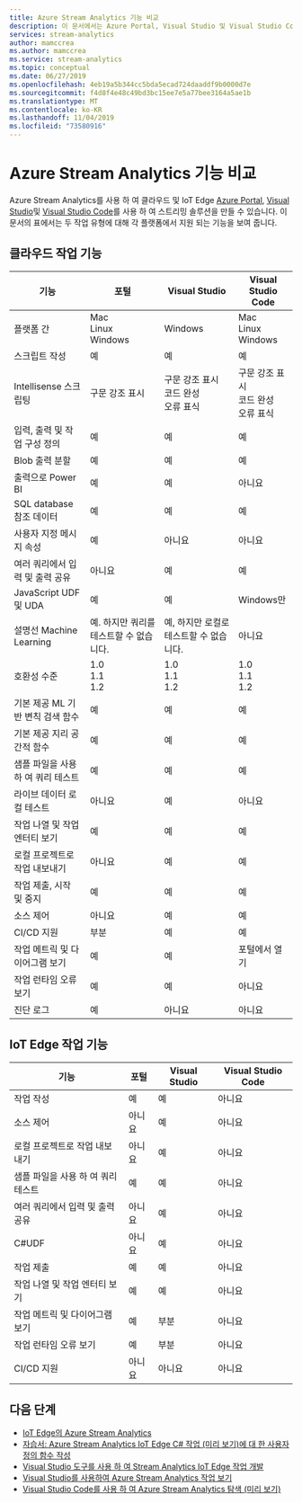 ```yaml
---
title: Azure Stream Analytics 기능 비교
description: 이 문서에서는 Azure Portal, Visual Studio 및 Visual Studio Code에서 Azure Stream Analytics 클라우드 및 IoT Edge 작업에 대해 지원 되는 기능을 비교 합니다.
services: stream-analytics
author: mamccrea
ms.author: mamccrea
ms.service: stream-analytics
ms.topic: conceptual
ms.date: 06/27/2019
ms.openlocfilehash: 4eb19a5b344cc5bda5ecad724daaddf9b0000d7e
ms.sourcegitcommit: f4d8f4e48c49bd3bc15ee7e5a77bee3164a5ae1b
ms.translationtype: MT
ms.contentlocale: ko-KR
ms.lasthandoff: 11/04/2019
ms.locfileid: "73580916"
---
```

# <a name="azure-stream-analytics-feature-comparison"></a>Azure Stream Analytics 기능 비교

Azure Stream Analytics를 사용 하 여 클라우드 및 IoT Edge [Azure Portal](stream-analytics-quick-create-portal.md), [Visual Studio](stream-analytics-quick-create-vs.md)및 [Visual Studio Code](quick-create-vs-code.md)를 사용 하 여 스트리밍 솔루션을 만들 수 있습니다. 이 문서의 표에서는 두 작업 유형에 대해 각 플랫폼에서 지원 되는 기능을 보여 줍니다.

## <a name="cloud-job-features"></a>클라우드 작업 기능


|기능  |포털  |Visual Studio  |Visual Studio Code  |
|---------|---------|---------|---------|
|플랫폼 간     |Mac</br>Linux</br>Windows         |Windows        |Mac</br>Linux</br>Windows          |
|스크립트 작성     |예         |예         |예         |
|Intellisense 스크립팅     |구문 강조 표시         |구문 강조 표시</br>코드 완성</br>오류 표식         |구문 강조 표시</br>코드 완성</br>오류 표식         |
|입력, 출력 및 작업 구성 정의     |예         |예         |예         |
|Blob 출력 분할     |예         |예         |예         |
|출력으로 Power BI     |예         |예         |아니요         |
|SQL database 참조 데이터     |예         |예         |예         |
|사용자 지정 메시지 속성     |예         |아니요         |아니요         |
|여러 쿼리에서 입력 및 출력 공유     |아니요         |예         |예         |
|JavaScript UDF 및 UDA     |예         |예         |Windows만         |
|설명선 Machine Learning     |예. 하지만 쿼리를 테스트할 수 없습니다.        |예, 하지만 로컬로 테스트할 수 없습니다.         |아니요         |
|호환성 수준     |1.0</br>1.1</br>1.2         |1.0</br>1.1</br>1.2          |1.0</br>1.1</br>1.2          |
|기본 제공 ML 기반 변칙 검색 함수     |예         |예         |예         |
|기본 제공 지리 공간적 함수     |예         |예         |예         |
|샘플 파일을 사용 하 여 쿼리 테스트     |예         |예         |예         |
|라이브 데이터 로컬 테스트     |아니요         |예         |아니요         |
|작업 나열 및 작업 엔터티 보기     |예         |예         |예         |
|로컬 프로젝트로 작업 내보내기     |아니요         |예         |예         |
|작업 제출, 시작 및 중지     |예         |예         |예         |
|소스 제어     |아니요         |예         |예         |
|CI/CD 지원     |부분         |예         |예         |
|작업 메트릭 및 다이어그램 보기     |예         |예         |포털에서 열기         |
|작업 런타임 오류 보기     |예         |예         |아니요         |
|진단 로그     |예         |아니요         |아니요         |


## <a name="iot-edge-job-features"></a>IoT Edge 작업 기능

|기능  |포털  |Visual Studio  |Visual Studio Code  |
|---------|---------|---------|---------|
|작업 작성     |예         |예         |아니요         |
|소스 제어     |아니요         |예         |아니요         |
|로컬 프로젝트로 작업 내보내기     |아니요         |예         |아니요         |
|샘플 파일을 사용 하 여 쿼리 테스트     |예         |예         |아니요         |
|여러 쿼리에서 입력 및 출력 공유     |아니요         |예         |아니요         |
|C#UDF     |아니요         |예         |아니요         |
|작업 제출     |예         |예         |아니요         |
|작업 나열 및 작업 엔터티 보기     |예         |예         |아니요         |
|작업 메트릭 및 다이어그램 보기     |예         |부분         |아니요         |
|작업 런타임 오류 보기     |예         |부분         |아니요         |
|CI/CD 지원     |아니요         |아니요         |아니요         |


## <a name="next-steps"></a>다음 단계

* [IoT Edge의 Azure Stream Analytics](stream-analytics-edge.md)
* [자습서: Azure Stream Analytics IoT Edge C# 작업 (미리 보기)에 대 한 사용자 정의 함수 작성](stream-analytics-edge-csharp-udf.md)
* [Visual Studio 도구를 사용 하 여 Stream Analytics IoT Edge 작업 개발](stream-analytics-tools-for-visual-studio-edge-jobs.md)
* [Visual Studio를 사용하여 Azure Stream Analytics 작업 보기](stream-analytics-vs-tools.md)
* [Visual Studio Code를 사용 하 여 Azure Stream Analytics 탐색 (미리 보기)](vscode-explore-jobs.md)


